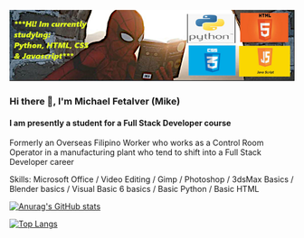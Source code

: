 ![](https://github.com/m8ksGH/m8ksGH/blob/main/s1.png)
### Hi there 👋, I'm Michael Fetalver (Mike)
#### I am presently a student for a Full Stack Developer course 

Formerly an Overseas Filipino Worker who works as a Control Room Operator in a manufacturing plant who tend to shift into a Full Stack Developer career  

Skills: Microsoft Office / Video Editing / Gimp / Photoshop / 3dsMax Basics / Blender basics / Visual Basic 6 basics / Basic Python / Basic HTML





[![Anurag's GitHub stats](https://github-readme-stats.vercel.app/api?username=m8ksGH&theme=merko&show_icons=true)](https://github.com/anuraghazra/github-readme-stats)


[![Top Langs](https://github-readme-stats.vercel.app/api/top-langs/?username=m8ksGH&theme=merko)](https://github.com/anuraghazra/github-readme-stats)












